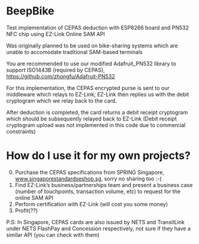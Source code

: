 BeepBike
========

Test implementation of CEPAS deduction with ESP8266 board and PN532 NFC chip using EZ-Link Online SAM API

Was originally planned to be used on bike-sharing systems which are unable to accomodate traditional SAM-based terminals

You are recommended to use our modified Adafruit_PN532 library to support ISO1443B (required by CEPAS), https://github.com/zhongfu/Adafruit-PN532

For this implementation, the CEPAS encrypted purse is sent to our middleware which relays to EZ-Link; EZ-Link then replies us with the debit cryptogram which we relay back to the card.

After deduction is completed, the card returns a debit receipt cryptogram which should be subsequently relayed back to EZ-Link (Debit receipt cryptogram upload was not implemented in this code due to commercial constraints) 


How do I use it for my own projects?
========

0. Purchase the CEPAS specifications from SPRING Singapore, www.singaporestandardseshop.sg, sorry no sharing too :-(
1. Find EZ-Link’s business/partnerships team and present a business case (number of touchpoints, transaction volume, etc) to request for the online SAM API 
2. Perform certification with EZ-Link (will cost you some money)
3. Profit(??)

P.S: In Singapore, CEPAS cards are also issued by NETS and TransitLink under NETS FlashPay and Concession respectively, not sure if they have a similar API (you can check with them)
